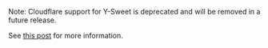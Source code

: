 Note: Cloudflare support for Y-Sweet is deprecated and will be removed in a future release.

See [this post](https://jamsocket.com/blog/y-sweet-offline-support#deprecating-wasm-cloudflare-support) for more information.
